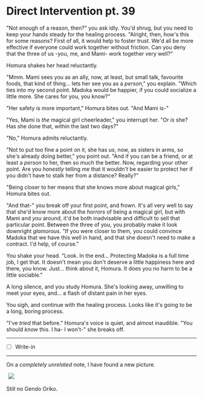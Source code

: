 # Direct Intervention pt. 39

"Not enough of a reason, then?" you ask idly. You'd shrug, but you need to keep your hands steady for the healing process. "Alright, then, how's this for some reasons? First of all, it would help to foster trust. We'd all be more effective if everyone could work together without friction. Can you deny that the three of us -you, me, and Mami- work together very well?"

Homura shakes her head reluctantly.

"Mmm. Mami sees you as an ally, now, at least, but small talk, favourite foods, that kind of thing... lets her see you as a *person*," you explain. "Which ties into my second point. Madoka would be happier, if you could socialize a little more. She cares for you, you know?"

"Her safety is more important," Homura bites out. "And Mami is-"

"Yes, Mami is *the* magical girl cheerleader," you interrupt her. "Or *is* she? Has she done that, within the last two days?"

"No," Homura admits reluctantly.

"Not to put too fine a point on it, she has *us*, now, as sisters in arms, so she's already doing better," you point out. "And if you can be a friend, or at least a *person* to her, then so much the better. Now, regarding your other point. Are you *honestly* telling me that it wouldn't be easier to protect her if you didn't have to stalk her from a distance? Really?"

"Being closer to her means that she knows more about magical girls," Homura bites out.

"And that-" you break off your first point, and frown. It's all very well to say that she'd know more about the *horrors* of being a magical girl, but with Mami and *you* around, it'd be both inadvisable and difficult to sell that particular point. Between the three of you, you probably make it look downright *glamorous*. "If you were closer to them, you could convince Madoka that we have this well in hand, and that she doesn't need to make a contract. I'd help, of course."

You shake your head. "Look. In the end... Protecting Madoka is a full time job, I get that. It doesn't mean you don't deserve a little happiness here and there, you know. Just... think about it, Homura. It does you no harm to be a little sociable."

A long silence, and you study Homura. She's looking away, unwilling to meet your eyes, and... a flash of distant pain in her eyes.

You sigh, and continue with the healing process. Looks like it's going to be a long, boring process.

"I've *tried* that before." Homura's voice is quiet, and almost inaudible. "You should *know* this. I ha- I won't-" she breaks off.

---

- [ ] Write-in

---

On a *completely unrelated* note, I have found a new picture.

![](data:image/gif;base64,R0lGODlhAQABAIAAAAAAAP///yH5BAEAAAAALAAAAAABAAEAAAIBRAA7) ![](http://i.imgur.com/m5JBNJk.jpg)

Still no Gendo Oriko.
